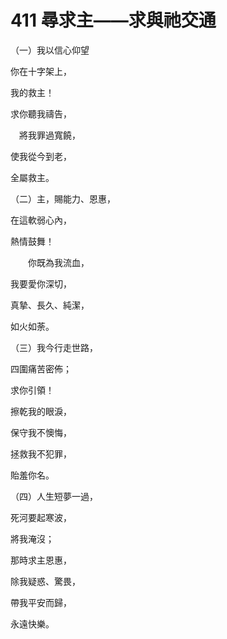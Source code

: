 # 411 尋求主——求與祂交通

（一）我以信心仰望

你在十字架上，

我的救主！

求你聽我禱告，

　將我罪過寬饒，

使我從今到老，

全屬救主。

（二）主，賜能力、恩惠，

在這軟弱心內，

熱情鼓舞！

　　你既為我流血，

我要愛你深切，

真摯、長久、純潔，

如火如荼。

（三）我今行走世路，

四圍痛苦密佈；

求你引領！

擦乾我的眼淚，

保守我不懊悔，

拯救我不犯罪，

貽羞你名。

（四）人生短夢一過，

死河要起寒波，

將我淹沒；

那時求主恩惠，

除我疑惑、驚畏，

帶我平安而歸，

永遠快樂。

